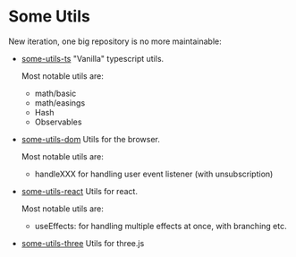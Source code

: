 # Some Utils

New iteration, one big repository is no more maintainable:

- [some-utils-ts](https://github.com/jniac/some-utils-ts)
  "Vanilla" typescript utils.  

  Most notable utils are:
  - math/basic
  - math/easings
  - Hash
  - Observables

- [some-utils-dom](https://github.com/jniac/some-utils-dom)
  Utils for the browser.  

  Most notable utils are:
  - handleXXX for handling user event listener (with unsubscription)

- [some-utils-react](https://github.com/jniac/some-utils-react)
  Utils for react.

  Most notable utils are:
  - useEffects: for handling multiple effects at once, with branching etc. 

- [some-utils-three](https://github.com/jniac/some-utils-three)
  Utils for three.js


